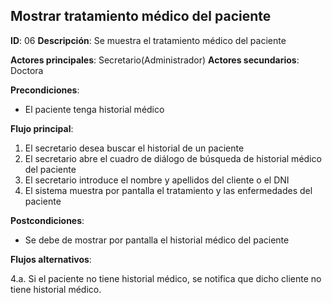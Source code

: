 ## Mostrar tratamiento médico del paciente

**ID**: 06
**Descripción**: Se muestra el tratamiento médico del paciente

**Actores principales**: Secretario(Administrador)
**Actores secundarios**: Doctora

**Precondiciones**:
* El paciente tenga historial médico

**Flujo principal**:
1. El secretario desea buscar el historial de un paciente
1. El secretario abre el cuadro de diálogo de búsqueda de historial médico del paciente
1. El secretario introduce el nombre y apellidos del cliente o el DNI
1. El sistema muestra por pantalla el tratamiento y las enfermedades del paciente

**Postcondiciones**:

* Se debe de mostrar por pantalla el historial médico del paciente

**Flujos alternativos**:

4.a. Si el paciente no tiene historial médico, se notifica que dicho cliente
no tiene historial médico.
